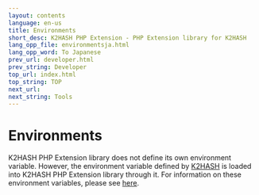 ```yaml
---
layout: contents
language: en-us
title: Environments
short_desc: K2HASH PHP Extension - PHP Extension library for K2HASH
lang_opp_file: environmentsja.html
lang_opp_word: To Japanese
prev_url: developer.html
prev_string: Developer
top_url: index.html
top_string: TOP
next_url: 
next_string: Tools
---
```


# Environments
K2HASH PHP Extension library does not define its own environment variable.
However, the environment variable defined by [K2HASH](https://k2hash.antpick.ax/) is loaded into K2HASH PHP Extension library through it.
For information on these environment variables, please see [here](https://k2hash.antpick.ax/environments.html).
